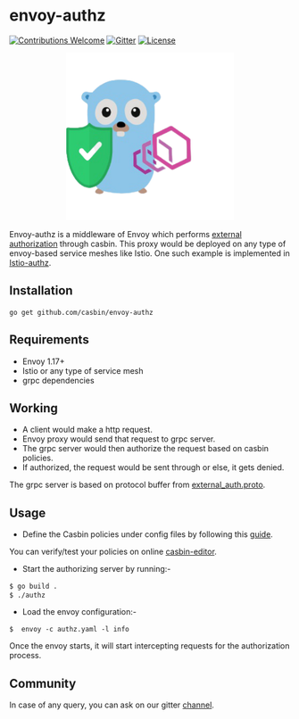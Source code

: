 # envoy-authz

[![Contributions Welcome](https://img.shields.io/badge/contributions-welcome-brightgreen.svg?style=flat)](https://github.com/casbin/envoy-authz/issues)
[![Gitter](https://badges.gitter.im/Join%20Chat.svg)](https://gitter.im/casbin/lobby)
[![License](https://img.shields.io/badge/License-Apache%202.0-blue.svg)](https://opensource.org/licenses/Apache-2.0)

<p align="center">
    <img width="300" height="300" src="casbin-envoy-logo.png" alt="envoy-authz" />
</p>

Envoy-authz is a middleware of Envoy which performs [external authorization](https://www.envoyproxy.io/docs/envoy/latest/intro/arch_overview/security/ext_authz_filter#arch-overview-ext-authz) through casbin. This proxy would be deployed on any type of envoy-based service meshes like Istio. One such example is implemented in [Istio-authz](https://github.com/casbin/istio-authz).

## Installation

```
go get github.com/casbin/envoy-authz
```

## Requirements
- Envoy 1.17+ 
- Istio or any type of service mesh
- grpc dependencies

## Working
- A client would make a http request.
- Envoy proxy would send that request to grpc server.
- The grpc server would then authorize the request based on casbin policies.
- If authorized, the request would be sent through or else, it gets denied.

The grpc server is based on protocol buffer from [external_auth.proto](https://github.com/envoyproxy/envoy/blob/master/api/envoy/service/auth/v2alpha/external_auth.proto). 

## Usage
- Define the Casbin policies under config files by following this [guide](https://casbin.org/docs/en/how-it-works).

You can verify/test your policies on online [casbin-editor](https://casbin.org/editor/).

- Start the authorizing server by running:-
```
$ go build .
$ ./authz 
```
- Load the envoy configuration:-
```
$  envoy -c authz.yaml -l info
```
Once the envoy starts, it will start intercepting requests for the authorization process.

## Community

In case of any query, you can ask on our gitter [channel](https://gitter.im/casbin/lobby).

